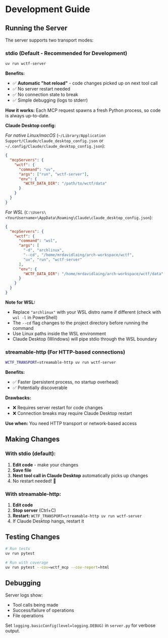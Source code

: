 # Development Guide

## Running the Server

The server supports two transport modes:

### stdio (Default - Recommended for Development)

```bash
uv run wctf-server
```

**Benefits:**
- ✅ **Automatic "hot reload"** - code changes picked up on next tool call
- ✅ No server restart needed
- ✅ No connection state to break
- ✅ Simple debugging (logs to stderr)

**How it works:** Each MCP request spawns a fresh Python process, so code is always up-to-date.

**Claude Desktop config:**

*For native Linux/macOS* (`~/Library/Application Support/Claude/claude_desktop_config.json` or `~/.config/Claude/claude_desktop_config.json`):
```json
{
  "mcpServers": {
    "wctf": {
      "command": "uv",
      "args": ["run", "wctf-server"],
      "env": {
        "WCTF_DATA_DIR": "/path/to/wctf/data"
      }
    }
  }
}
```

*For WSL* (`C:\Users\<YourUsername>\AppData\Roaming\Claude\claude_desktop_config.json`):
```json
{
  "mcpServers": {
    "wctf": {
      "command": "wsl",
      "args": [
        "-d", "archlinux",
        "--cd", "/home/mrdavidlaing/arch-workspace/wctf",
        "uv", "run", "wctf-server"
      ],
      "env": {
        "WCTF_DATA_DIR": "/home/mrdavidlaing/arch-workspace/wctf/data"
      }
    }
  }
}
```

**Note for WSL:**
- Replace `"archlinux"` with your WSL distro name if different (check with `wsl -l` in PowerShell)
- The `--cd` flag changes to the project directory before running the command
- Use Linux paths inside the WSL environment
- Claude Desktop (Windows) will pipe stdio through the WSL boundary

### streamable-http (For HTTP-based connections)

```bash
WCTF_TRANSPORT=streamable-http uv run wctf-server
```

**Benefits:**
- ✅ Faster (persistent process, no startup overhead)
- ✅ Potentially discoverable

**Drawbacks:**
- ❌ Requires server restart for code changes
- ❌ Connection breaks may require Claude Desktop restart

**Use when:** You need HTTP transport or network-based access

## Making Changes

### With stdio (default):
1. **Edit code** - make your changes
2. **Save file**
3. **Next tool call in Claude Desktop** automatically picks up changes
4. No restart needed! 🎉

### With streamable-http:
1. **Edit code**
2. **Stop server** (Ctrl+C)
3. **Restart:** `WCTF_TRANSPORT=streamable-http uv run wctf-server`
4. If Claude Desktop hangs, restart it

## Testing Changes

```bash
# Run tests
uv run pytest

# Run with coverage
uv run pytest --cov=wctf_mcp --cov-report=html
```

## Debugging

Server logs show:
- Tool calls being made
- Success/failure of operations
- File operations

Set `logging.basicConfig(level=logging.DEBUG)` in `server.py` for verbose output.
